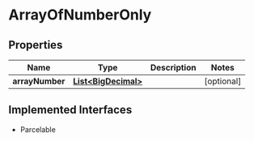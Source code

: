 

# ArrayOfNumberOnly

## Properties

Name | Type | Description | Notes
------------ | ------------- | ------------- | -------------
**arrayNumber** | [**List&lt;BigDecimal&gt;**](BigDecimal.md) |  |  [optional]


## Implemented Interfaces

* Parcelable


